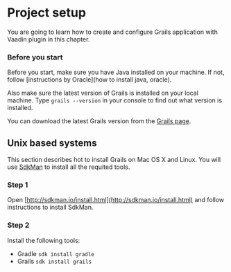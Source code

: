 # Project setup

You are going to learn how to create and configure Grails application with Vaadin plugin in this chapter.

### Before you start

Before you start, make sure you have Java installed on your machine. If not, follow [instructions by Oracle](how to install java, oracle).

Also make sure the latest version of Grails is installed on your local machine. Type `grails --version` in your console to find out what version is installed.

You can download the latest Grails version from the [Grails page](https://grails.org/download.html). 

## Unix based systems

This section describes hot to install Grails on Mac OS X and Linux. You will use [SdkMan](http://sdkman.io/usage.html) to install all the requited tools. 

### Step 1

Open [http://sdkman.io/install.html](http://sdkman.io/install.html) and follow instructions to install SdkMan. 

### Step 2

Install the following tools: 
 - Gradle ```sdk install gradle```
 - Grails ```sdk install grails```




